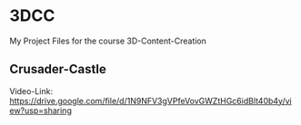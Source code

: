 # 3DCC
My Project Files for the course 3D-Content-Creation

## Crusader-Castle
Video-Link: https://drive.google.com/file/d/1N9NFV3gVPfeVovGWZtHGc6idBlt40b4y/view?usp=sharing
